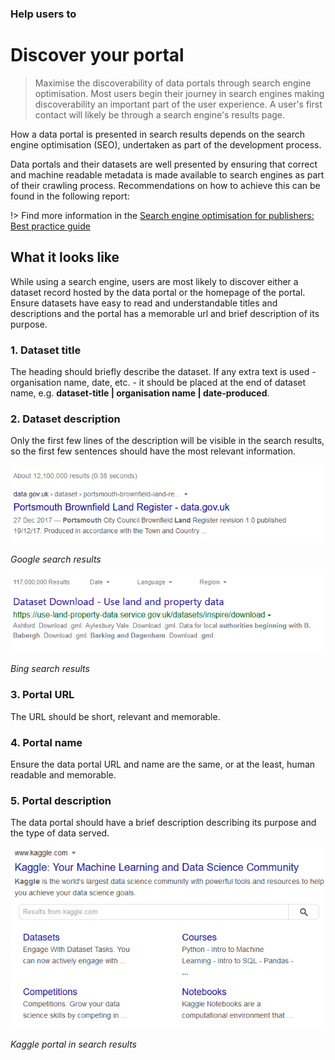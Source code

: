 ### Help users to
# Discover your portal

> Maximise the discoverability of data portals through search engine optimisation. Most users begin their journey in search engines making discoverability an important part of the user experience. A user's first contact will likely be through a search engine's results page.

How a data portal is presented in search results depends on the search engine optimisation (SEO), undertaken as part of the development process.

Data portals and their datasets are well presented by ensuring that correct and machine readable metadata is made available to search engines as part of their crawling process. Recommendations on how to achieve this can be found in the following report:

!> Find more information in the [Search engine optimisation for publishers: Best practice guide](https://www.gov.uk/government/publications/search-engine-optimisation-for-publishers-best-practice-guide)
## What it looks like

While using a search engine, users are most likely to discover either a dataset record hosted by the data portal or the homepage of the portal. Ensure datasets have easy to read and understandable titles and descriptions and the portal has a memorable url and brief description of its purpose.

### 1. Dataset title

The heading should briefly describe the dataset. If any extra text is used - organisation name, date, etc. - it should be placed at the end of dataset name, e.g. **dataset-title | organisation name | date-produced**.

### 2. Dataset description

Only the first few lines of the description will be visible in the search results, so the first few sentences should have the most relevant information.

<div class="image-container">

![Google results](../../_media/stage-1/google-search-results.png)

*Google search results*

![Big results](../../_media/stage-1/bing-search-results.png)

*Bing search results*

</div>

### 3. Portal URL

The URL should be short, relevant and memorable.

### 4. Portal name

Ensure the data portal URL and name are the same, or at the least, human readable and memorable.

### 5. Portal description

The data portal should have a brief description describing its purpose and the type of data served.

<div class="image-container">

![Google results](../../_media/stage-1/kaggle-in-google.png)

*Kaggle portal in search results*

</div>
